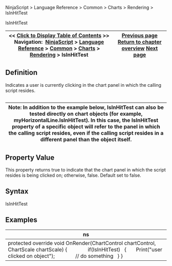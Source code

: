 ﻿
NinjaScript \> Language Reference \> Common \> Charts \> Rendering \> IsInHitTest

IsInHitTest

| \<\< [Click to Display Table of Contents](isinhittest.md) \>\> **Navigation:**     [NinjaScript](ninjascript.md) \> [Language Reference](language_reference_wip.md) \> [Common](common.md) \> [Charts](chart.md) \> [Rendering](rendering.md) \> IsInHitTest | [Previous page](forcerefresh.md) [Return to chapter overview](rendering.md) [Next page](isselected.md) |
| --- | --- |
## Definition
Indicates a user is currently clicking in the chart panel in which the calling script resides. 
## 

| Note: In addition to the example below, IsInHitTest can also be tested directly on chart objects (for example, myHorizontalLine.IsInHitTest). In this case, the IsInHitTest property of a specific object will refer to the panel in which the calling script resides, even if the calling script resides in a different panel than the object itself. |
| --- |
## 
## Property Value
This property returns true to indicate that the chart panel in which the script resides is being clicked on; otherwise, false. Default set to false.
 
## Syntax
IsInHitTest
## 
## Examples

| ns |
| --- |
| protected override void OnRender(ChartControl chartControl, ChartScale chartScale) {                if(IsInHitTest)    {        Print("user clicked on object");                  // do something    } } |
